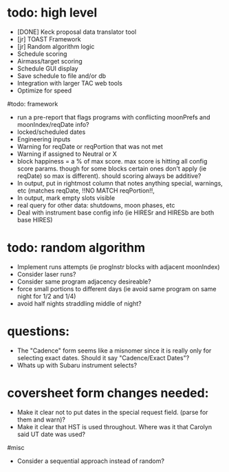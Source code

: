 # todo: high level
- [DONE] Keck proposal data translator tool
- [jr] TOAST Framework
- [jr] Random algorithm logic
- Schedule scoring
- Airmass/target scoring
- Schedule GUI display
- Save schedule to file and/or db
- Integration with larger TAC web tools
- Optimize for speed



#todo: framework
- run a pre-report that flags programs with conflicting moonPrefs and moonIndex/reqDate info?
- locked/scheduled dates
- Engineering inputs
- Warning for reqDate or reqPortion that was not met
- Warning if assigned to Neutral or X
- block happiness = a % of max score.  max score is hitting all config score params.  though for some blocks certain ones don't apply (ie reqDate) so max is different).  should scoring always be additive?
- In output, put in rightmost column that notes anything special, warnings, etc (matches reqDate, !!NO MATCH reqPortion!!, 
- In output, mark empty slots visible
- real query for other data: shutdowns, moon phases, etc
- Deal with instrument base config info (ie HIRESr and HIRESb are both base HIRES)



# todo: random algorithm
- Implement runs attempts (ie progInstr blocks with adjacent moonIndex)
- Consider laser runs?
- Consider same program adjacency desireable?
- force small portions to different days (ie avoid same program on same night for 1/2 and 1/4)
- avoid half nights straddling middle of night?



# questions: 
- The "Cadence" form seems like a misnomer since it is really only for selecting exact dates.  Should it say "Cadence/Exact Dates"?
- Whats up with Subaru instrument selects?


# coversheet form changes needed:
- Make it clear not to put dates in the special request field. (parse for them and warn)?
- Make it clear that HST is used throughout.  Where was it that Carolyn said UT date was used?




#misc
- Consider a sequential approach instead of random?
